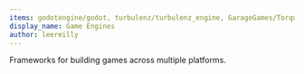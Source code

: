 ```yaml
---
items: godotengine/godot, turbulenz/turbulenz_engine, GarageGames/Torque3D, GarageGames/Torque2D, spring/spring, cocos2d/cocos2d-x, Gamua/Starling-Framework, gameplay3d/GamePlay, jMonkeyEngine/jmonkeyengine, SFTtech/openage, MonoGame/MonoGame, libgdx/libgdx, superpowers/superpowers-core, AtomicGameEngine/AtomicGameEngine, 4ian/GD, CRYTEK/CRYENGINE, urho3d/Urho3D, methusalah/OpenRTS, BearishSun/BansheeEngine, photonstorm/phaser, melonjs/melonJS, BabylonJS/Babylon.js, WhitestormJS/whs.js, wellcaffeinated/PhysicsJS, playcanvas/engine, cocos2d/cocos2d-html5, craftyjs/Crafty, pixijs/pixi.js, renpy/renpy, OpenRA/OpenRA
display_name: Game Engines
author: leereilly
---
```

Frameworks for building games across multiple platforms.
